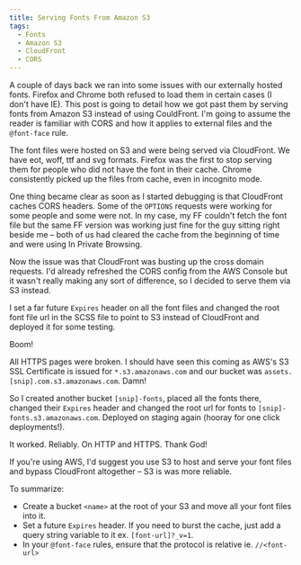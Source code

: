 ```yaml
---
title: Serving Fonts From Amazon S3
tags:
  - Fonts
  - Amazon S3
  - CloudFront
  - CORS
---
```


A couple of days back we ran into some issues with our externally hosted fonts. Firefox and Chrome both refused to load them in certain cases (I don't have IE). This post is going to detail how we got past them by serving fonts from Amazon S3 instead of using CouldFront. I'm going to assume the reader is familiar with CORS and how it applies to external files and the `@font-face` rule.

The font files were hosted on S3 and were being served via CloudFront. We have eot, woff, ttf and svg formats. Firefox was the first to stop serving them for people who did not have the font in their cache. Chrome consistently picked up the files from cache, even in incognito mode.

One thing became clear as soon as I started debugging is that CloudFront caches CORS headers. Some of the `OPTIONS` requests were working for some people and some were not. In my case, my FF couldn't fetch the font file but the same FF version was working just fine for the guy sitting right beside me &#8211; both of us had cleared the cache from the beginning of time and were using In Private Browsing.

Now the issue was that CloudFront was busting up the cross domain requests. I'd already refreshed the CORS config from the AWS Console but it wasn't really making any sort of difference, so I decided to serve them via S3 instead.

I set a far future `Expires` header on all the font files and changed the root font file url in the SCSS file to point to S3 instead of CloudFront and deployed it for some testing.

Boom!

All HTTPS pages were broken. I should have seen this coming as AWS's S3 SSL Certificate is issued for `*.s3.amazonaws.com` and our bucket was `assets.[snip].com.s3.amazonaws.com`. Damn!

So I created another bucket `[snip]-fonts`, placed all the fonts there, changed their `Expires` header and changed the root url for fonts to `[snip]-fonts.s3.amazonaws.com`. Deployed on staging again (hooray for one click deployments!).

It worked. Reliably. On HTTP and HTTPS. Thank God!

If you're using AWS, I'd suggest you use S3 to host and serve your font files and bypass CloudFront altogether &#8211; S3 is was more reliable.

To summarize:

*   Create a bucket `<name>` at the root of your S3 and move all your font files into it.
*   Set a future `Expires` header. If you need to burst the cache, just add a query string variable to it ex. `[font-url]?_v=1`.
*   In your `@font-face` rules, ensure that the protocol is relative ie. `//<font-url>`